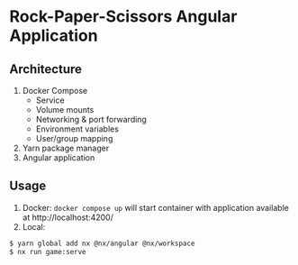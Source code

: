 # Rock-Paper-Scissors Angular Application

## Architecture

1. Docker Compose
    - Service
    - Volume mounts
    - Networking & port forwarding
    - Environment variables
    - User/group mapping
2. Yarn package manager
3. Angular application

## Usage

1. Docker: `docker compose up` will start container with application available at http://localhost:4200/
2. Local: 
```bash
$ yarn global add nx @nx/angular @nx/workspace
$ nx run game:serve
```
